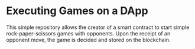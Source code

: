 
# Executing Games on a DApp

This simple repository allows the creator of a smart contract to start simple rock-paper-scissors games with opponents.  Upon the receipt of an opponent move, the game is decided and stored on the blockchain.
